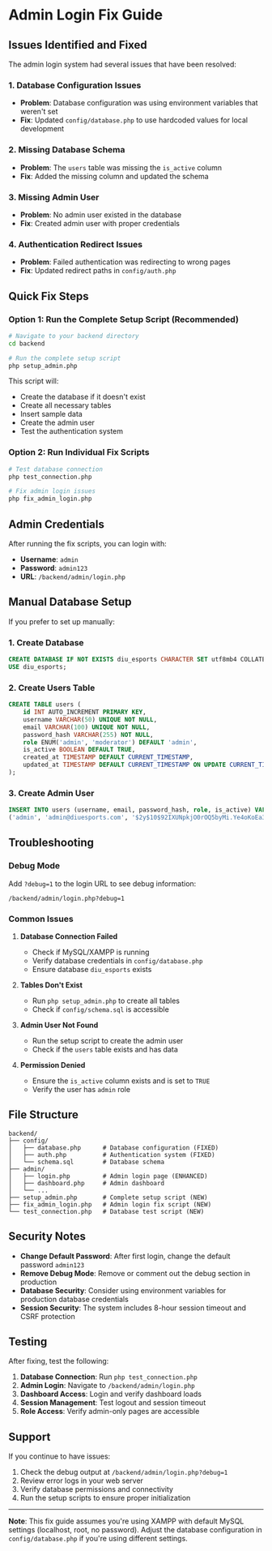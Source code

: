 # Admin Login Fix Guide

## Issues Identified and Fixed

The admin login system had several issues that have been resolved:

### 1. Database Configuration Issues
- **Problem**: Database configuration was using environment variables that weren't set
- **Fix**: Updated `config/database.php` to use hardcoded values for local development

### 2. Missing Database Schema
- **Problem**: The `users` table was missing the `is_active` column
- **Fix**: Added the missing column and updated the schema

### 3. Missing Admin User
- **Problem**: No admin user existed in the database
- **Fix**: Created admin user with proper credentials

### 4. Authentication Redirect Issues
- **Problem**: Failed authentication was redirecting to wrong pages
- **Fix**: Updated redirect paths in `config/auth.php`

## Quick Fix Steps

### Option 1: Run the Complete Setup Script (Recommended)
```bash
# Navigate to your backend directory
cd backend

# Run the complete setup script
php setup_admin.php
```

This script will:
- Create the database if it doesn't exist
- Create all necessary tables
- Insert sample data
- Create the admin user
- Test the authentication system

### Option 2: Run Individual Fix Scripts
```bash
# Test database connection
php test_connection.php

# Fix admin login issues
php fix_admin_login.php
```

## Admin Credentials

After running the fix scripts, you can login with:

- **Username**: `admin`
- **Password**: `admin123`
- **URL**: `/backend/admin/login.php`

## Manual Database Setup

If you prefer to set up manually:

### 1. Create Database
```sql
CREATE DATABASE IF NOT EXISTS diu_esports CHARACTER SET utf8mb4 COLLATE utf8mb4_unicode_ci;
USE diu_esports;
```

### 2. Create Users Table
```sql
CREATE TABLE users (
    id INT AUTO_INCREMENT PRIMARY KEY,
    username VARCHAR(50) UNIQUE NOT NULL,
    email VARCHAR(100) UNIQUE NOT NULL,
    password_hash VARCHAR(255) NOT NULL,
    role ENUM('admin', 'moderator') DEFAULT 'admin',
    is_active BOOLEAN DEFAULT TRUE,
    created_at TIMESTAMP DEFAULT CURRENT_TIMESTAMP,
    updated_at TIMESTAMP DEFAULT CURRENT_TIMESTAMP ON UPDATE CURRENT_TIMESTAMP
);
```

### 3. Create Admin User
```sql
INSERT INTO users (username, email, password_hash, role, is_active) VALUES 
('admin', 'admin@diuesports.com', '$2y$10$92IXUNpkjO0rOQ5byMi.Ye4oKoEa3Ro9llC/.og/at2.uheWG/igi', 'admin', TRUE);
```

## Troubleshooting

### Debug Mode
Add `?debug=1` to the login URL to see debug information:
```
/backend/admin/login.php?debug=1
```

### Common Issues

1. **Database Connection Failed**
   - Check if MySQL/XAMPP is running
   - Verify database credentials in `config/database.php`
   - Ensure database `diu_esports` exists

2. **Tables Don't Exist**
   - Run `php setup_admin.php` to create all tables
   - Check if `config/schema.sql` is accessible

3. **Admin User Not Found**
   - Run the setup script to create the admin user
   - Check if the `users` table exists and has data

4. **Permission Denied**
   - Ensure the `is_active` column exists and is set to `TRUE`
   - Verify the user has `admin` role

## File Structure

```
backend/
├── config/
│   ├── database.php      # Database configuration (FIXED)
│   ├── auth.php          # Authentication system (FIXED)
│   └── schema.sql        # Database schema
├── admin/
│   ├── login.php         # Admin login page (ENHANCED)
│   ├── dashboard.php     # Admin dashboard
│   └── ...
├── setup_admin.php       # Complete setup script (NEW)
├── fix_admin_login.php   # Admin login fix script (NEW)
└── test_connection.php   # Database test script (NEW)
```

## Security Notes

- **Change Default Password**: After first login, change the default password `admin123`
- **Remove Debug Mode**: Remove or comment out the debug section in production
- **Database Security**: Consider using environment variables for production database credentials
- **Session Security**: The system includes 8-hour session timeout and CSRF protection

## Testing

After fixing, test the following:

1. **Database Connection**: Run `php test_connection.php`
2. **Admin Login**: Navigate to `/backend/admin/login.php`
3. **Dashboard Access**: Login and verify dashboard loads
4. **Session Management**: Test logout and session timeout
5. **Role Access**: Verify admin-only pages are accessible

## Support

If you continue to have issues:

1. Check the debug output at `/backend/admin/login.php?debug=1`
2. Review error logs in your web server
3. Verify database permissions and connectivity
4. Run the setup scripts to ensure proper initialization

---

**Note**: This fix guide assumes you're using XAMPP with default MySQL settings (localhost, root, no password). Adjust the database configuration in `config/database.php` if you're using different settings.
